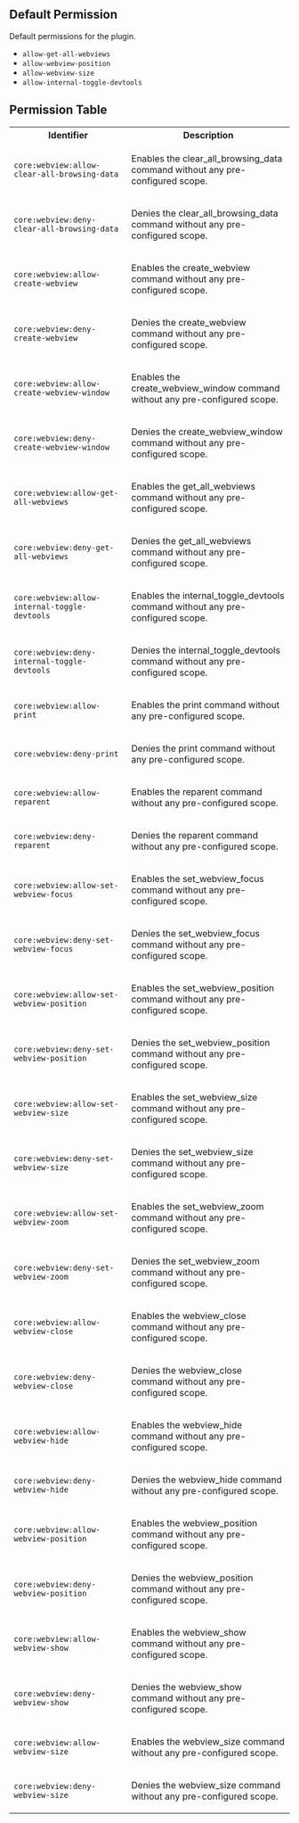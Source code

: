## Default Permission

Default permissions for the plugin.

- `allow-get-all-webviews`
- `allow-webview-position`
- `allow-webview-size`
- `allow-internal-toggle-devtools`

## Permission Table

<table>
<tr>
<th>Identifier</th>
<th>Description</th>
</tr>


<tr>
<td>

`core:webview:allow-clear-all-browsing-data`

</td>
<td>

Enables the clear_all_browsing_data command without any pre-configured scope.

</td>
</tr>

<tr>
<td>

`core:webview:deny-clear-all-browsing-data`

</td>
<td>

Denies the clear_all_browsing_data command without any pre-configured scope.

</td>
</tr>

<tr>
<td>

`core:webview:allow-create-webview`

</td>
<td>

Enables the create_webview command without any pre-configured scope.

</td>
</tr>

<tr>
<td>

`core:webview:deny-create-webview`

</td>
<td>

Denies the create_webview command without any pre-configured scope.

</td>
</tr>

<tr>
<td>

`core:webview:allow-create-webview-window`

</td>
<td>

Enables the create_webview_window command without any pre-configured scope.

</td>
</tr>

<tr>
<td>

`core:webview:deny-create-webview-window`

</td>
<td>

Denies the create_webview_window command without any pre-configured scope.

</td>
</tr>

<tr>
<td>

`core:webview:allow-get-all-webviews`

</td>
<td>

Enables the get_all_webviews command without any pre-configured scope.

</td>
</tr>

<tr>
<td>

`core:webview:deny-get-all-webviews`

</td>
<td>

Denies the get_all_webviews command without any pre-configured scope.

</td>
</tr>

<tr>
<td>

`core:webview:allow-internal-toggle-devtools`

</td>
<td>

Enables the internal_toggle_devtools command without any pre-configured scope.

</td>
</tr>

<tr>
<td>

`core:webview:deny-internal-toggle-devtools`

</td>
<td>

Denies the internal_toggle_devtools command without any pre-configured scope.

</td>
</tr>

<tr>
<td>

`core:webview:allow-print`

</td>
<td>

Enables the print command without any pre-configured scope.

</td>
</tr>

<tr>
<td>

`core:webview:deny-print`

</td>
<td>

Denies the print command without any pre-configured scope.

</td>
</tr>

<tr>
<td>

`core:webview:allow-reparent`

</td>
<td>

Enables the reparent command without any pre-configured scope.

</td>
</tr>

<tr>
<td>

`core:webview:deny-reparent`

</td>
<td>

Denies the reparent command without any pre-configured scope.

</td>
</tr>

<tr>
<td>

`core:webview:allow-set-webview-focus`

</td>
<td>

Enables the set_webview_focus command without any pre-configured scope.

</td>
</tr>

<tr>
<td>

`core:webview:deny-set-webview-focus`

</td>
<td>

Denies the set_webview_focus command without any pre-configured scope.

</td>
</tr>

<tr>
<td>

`core:webview:allow-set-webview-position`

</td>
<td>

Enables the set_webview_position command without any pre-configured scope.

</td>
</tr>

<tr>
<td>

`core:webview:deny-set-webview-position`

</td>
<td>

Denies the set_webview_position command without any pre-configured scope.

</td>
</tr>

<tr>
<td>

`core:webview:allow-set-webview-size`

</td>
<td>

Enables the set_webview_size command without any pre-configured scope.

</td>
</tr>

<tr>
<td>

`core:webview:deny-set-webview-size`

</td>
<td>

Denies the set_webview_size command without any pre-configured scope.

</td>
</tr>

<tr>
<td>

`core:webview:allow-set-webview-zoom`

</td>
<td>

Enables the set_webview_zoom command without any pre-configured scope.

</td>
</tr>

<tr>
<td>

`core:webview:deny-set-webview-zoom`

</td>
<td>

Denies the set_webview_zoom command without any pre-configured scope.

</td>
</tr>

<tr>
<td>

`core:webview:allow-webview-close`

</td>
<td>

Enables the webview_close command without any pre-configured scope.

</td>
</tr>

<tr>
<td>

`core:webview:deny-webview-close`

</td>
<td>

Denies the webview_close command without any pre-configured scope.

</td>
</tr>

<tr>
<td>

`core:webview:allow-webview-hide`

</td>
<td>

Enables the webview_hide command without any pre-configured scope.

</td>
</tr>

<tr>
<td>

`core:webview:deny-webview-hide`

</td>
<td>

Denies the webview_hide command without any pre-configured scope.

</td>
</tr>

<tr>
<td>

`core:webview:allow-webview-position`

</td>
<td>

Enables the webview_position command without any pre-configured scope.

</td>
</tr>

<tr>
<td>

`core:webview:deny-webview-position`

</td>
<td>

Denies the webview_position command without any pre-configured scope.

</td>
</tr>

<tr>
<td>

`core:webview:allow-webview-show`

</td>
<td>

Enables the webview_show command without any pre-configured scope.

</td>
</tr>

<tr>
<td>

`core:webview:deny-webview-show`

</td>
<td>

Denies the webview_show command without any pre-configured scope.

</td>
</tr>

<tr>
<td>

`core:webview:allow-webview-size`

</td>
<td>

Enables the webview_size command without any pre-configured scope.

</td>
</tr>

<tr>
<td>

`core:webview:deny-webview-size`

</td>
<td>

Denies the webview_size command without any pre-configured scope.

</td>
</tr>
</table>
